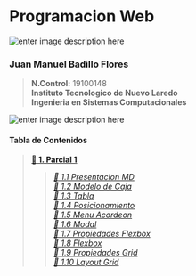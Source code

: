 # Programacion Web
![enter image description here](https://i.imgur.com/gU9NRHL.png)
 ###  **Juan Manuel Badillo Flores**

>    **N.Control:** 19100148 \
>    **Instituto Tecnologico de Nuevo Laredo**\
>    **Ingenieria en Sistemas Computacionales**

![enter image description here](https://i.imgur.com/9KxHyxj.png)
 ####  **Tabla de Contenidos**
>    **[🔷 1. Parcial 1](https://github.com/JuanBadillo/BadilloF/tree/main/Parcial1)** 
>>    *[🔹 1.1 Presentacion MD](https://github.com/JuanBadillo/BadilloF/tree/main/Parcial1/Presentacion)*\
>>    *[🔹 1.2 Modelo de Caja](https://github.com/JuanBadillo/BadilloF/tree/main/Parcial1/ModeloDeCaja)*\
>>    *[🔹 1.3 Tabla](https://github.com/JuanBadillo/BadilloF/tree/main/Parcial1/Tabla)*\
>>    *[🔹 1.4 Posicionamiento](https://github.com/JuanBadillo/BadilloF/tree/main/Parcial1/Posicionamiento)*\
>>    *[🔹 1.5 Menu Acordeon](https://github.com/JuanBadillo/BadilloF/tree/main/Parcial1/MenuAcordeon)*\
>>    *[🔹 1.6 Modal](https://github.com/JuanBadillo/BadilloF/tree/main/Parcial1/Modal)*\
>>    *[🔹 1.7 Propiedades Flexbox](https://github.com/JuanBadillo/BadilloF/tree/main/Parcial1/PropiedadesFlexbox)*\
>>    *[🔹 1.8 Flexbox](https://github.com/JuanBadillo/BadilloF/tree/main/Parcial1/Flexbox)*\
>>    *[🔹 1.9 Propiedades Grid](https://github.com/JuanBadillo/BadilloF/tree/main/Parcial1/GridPropiedades)*\
>>    *[🔹 1.10 Layout Grid](https://github.com/JuanBadillo/BadilloF/tree/main/Parcial1/LayoutGrid)*